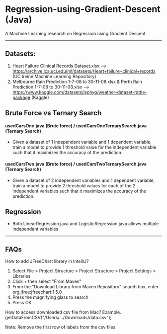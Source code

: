# Regression-using-Gradient-Descent (Java)
A Machine Learning research on Regression using Gradient Descent.

___________________________________________________________________________________________________________________________________________________________

## Datasets:
1. Heart Failure Clinical Records Dataset.xlsx --> https://archive.ics.uci.edu/ml/datasets/Heart+failure+clinical+records (UC Irvine Machine Learning Repository)
2. Melbourne Rain Prediction 1-7-08 to 30-11-08.xlsx & Perth Rain Prediction 1-7-08 to 30-11-08.xlsx --> https://www.kaggle.com/datasets/jsphyg/weather-dataset-rattle-package (Kaggle)

## Brute Force vs Ternary Search
#### usedCarsOne.java (Brute force) / usedCarsOneTernarySearch.java (Ternary Search)
- Given a dataset of 1 independent variable and 1 dependent variable, train a model to provide 1 threshold value for the independent variable such that it maximizes the accuracy of the prediction.
#### usedCarsTwo.java (Brute force) / usedCarsTwoTernarySearch.java (Ternary Search)
- Given a dataset of 2 independent variables and 1 dependent variable, train a model to provide 2 threshold values for each of the 2 independent variables such that it maximizes the accuracy of the prediction.

## Regression
- Both LinearRegression.java and LogisticRegression.java allows multiple independent variables

___________________________________________________________________________________________________________________________________________________________

## FAQs
How to add JFreeChart library in IntelliJ?
1. Select File > Project Structure > Project Structure > Project Settings > Libraries
2. Click + then select "From Maven"
3. From the "Download Library from Maven Repository" search box, enter org.jfree:jfreechart:1.5.0 
4. Press the magnifying glass to search
6. Press OK

How to access downloaded csv file from Mac?
Example.
getDataFromCSV("/Users/.../Downloads/data.csv");

Note: Remove the first row of labels from the csv files
